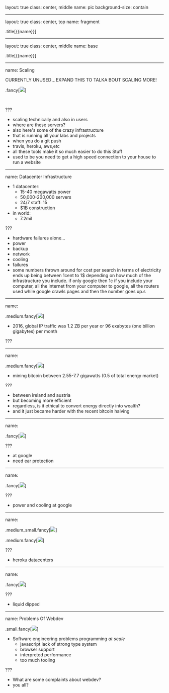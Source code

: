 layout: true
class: center, middle
name: pic
background-size: contain

---

layout: true
class: center, top
name: fragment

.title[{{name}}]

---
layout: true
class: center, middle
name: base

.title[{{name}}]




---
name: Scaling


CURRENTLY UNUSED _ EXPAND THIS TO TALKA BOUT SCALING MORE!

.fancy[![](img/datacenter.gif)]

<br>


???
* scaling technically and also in users
* where are these servers?
* also here's some of the crazy infrastructure
* that is running all your labs and projects
* when you do a git push
* travis, heroku, aws,etc
* all these tools make it so much easier to do this Stuff
* used to be you need to get a high speed connection to your house to run a website




---
name: Datacenter Infrastructure

* 1 datacenter:
  * 15-40 megawatts power
  * 50,000-200,000 servers
  * 24/7 staff: 15
  * $1B construction
* in world:
  * 7.2mil


???
* hardware failures alone...
* power
* backup
* network
* cooling
* failures
* some numbers thrown around for cost per search in terms of electricity ends up being between 1cent to 1$ depending on how much of the infrastructure you include. if only google then 1c if you include your computer, all the internet from your computer to google, all the routers used while google crawls pages and then the number goes up.s



---
name:


.medium.fancy[![](img/google211.jpg)]

* 2016, global IP traffic was 1.2 ZB per year or 96 exabytes (one billion gigabytes) per month

???




---
name:


.medium.fancy[![](img/stormtrooper.jpg)]

* mining bitcoin between 2.55-7.7 gigawatts (0.5 of total energy market)


???
* between ireland and austria
* but becoming more efficient 
* regardless, is it ethical to convert energy directly into wealth?
* and it just became harder with the recent bitcoin halving




---
name:


.fancy[![](img/google-datacenter-tech-05.jpg)]


???
* at google
* need ear protection




---
name:


.fancy[![](img/Google-Datacenter-3.jpg)]

???
* power and cooling at google




---
name:


.medium_small.fancy[![](img/heroku-datacenter.jpg)]

.medium.fancy[![](img/salesforce-datacenter.jpg)]


???
* heroku datacenters






---
name:


.fancy[![](img/inteldoesmat.jpg)]

???
* liquid dipped




---
name: Problems Of Webdev

.small.fancy[![](img/table-pretty.jpg)]

* Software engineering problems programming *at scale*
  * javascript lack of strong type system
  * browser support
  * interpreted performance
  * too much tooling

???
* What are some complaints about webdev?
* you all? 

